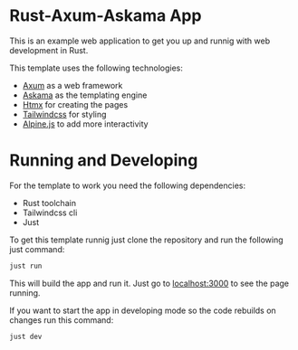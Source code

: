 # Rust-Axum-Askama App

This is an example web application to get you up and runnig with web development in Rust.

This template uses the following technologies:

- [Axum](https://github.com/tokio-rs/axum) as a web framework
- [Askama](https://github.com/rinja-rs/askama) as the templating engine
- [Htmx](https://htmx.org) for creating the pages
- [Tailwindcss](https://tailwindcss.com) for styling
- [Alpine.js](https://alpinejs.dev) to add more interactivity

# Running and Developing

For the template to work you need the following dependencies:
- Rust toolchain
- Tailwindcss cli
- Just

To get this template runnig just clone the repository and run the following just command:

```sh
just run
```

This will build the app and run it. Just go to [localhost:3000](http://127.0.0.1:3000) to see the page running.

If you want to start the app in developing mode so the code rebuilds on changes run this command:

```sh
just dev
```
